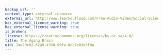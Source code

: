 ```yaml
---
backup_url: ''
content_type: external-resource
external_url: http://www.learnoutloud.com/Free-Audio-Video/Social-Sciences/Psychology/Charlie-Rose-The-Brain-Series/43487
has_external_licence_warning: true
has_external_license_warning: true
is_broken: ''
license: https://creativecommons.org/licenses/by-nc-sa/4.0/
title: The Aging Brain
uid: 7ae23c02-62a9-4390-90fa-6cb7c83e3f9a
---
```

